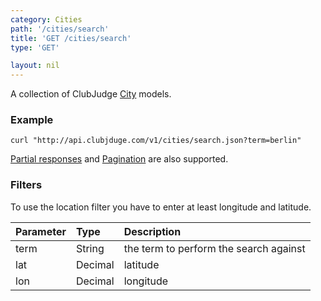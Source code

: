 ```yaml
---
category: Cities
path: '/cities/search'
title: 'GET /cities/search'
type: 'GET'

layout: nil
---
```


A collection of ClubJudge [City](#/city-model) models.

### Example

```
curl "http://api.clubjduge.com/v1/cities/search.json?term=berlin"
```

[Partial responses](#/partial-responses)
and [Pagination](#/pagination) are also supported.

### Filters

To use the location filter you have to enter at least longitude and latitude.

| Parameter   |   Type  |                 Description                  |
| :---------  | :------ | :------------------------------------------- |
| term        | String  | the term to perform the search against       |
| lat         | Decimal | latitude                                     |
| lon         | Decimal | longitude                                    |
